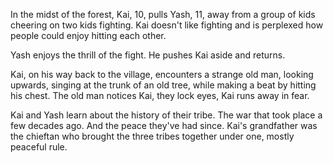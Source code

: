 In the midst of the forest, Kai, 10, pulls Yash, 11, away from a group of kids cheering on two kids fighting. Kai doesn't like fighting and is perplexed how people could enjoy hitting each other.

Yash enjoys the thrill of the fight. He pushes Kai aside and returns.

Kai, on his way back to the village, encounters a strange old man, looking upwards, singing at the trunk of an old tree, while making a beat by hitting his chest. The old man notices Kai, they lock eyes, Kai runs away in fear.

Kai and Yash learn about the history of their tribe. The war that took place a few decades ago. And the peace they've had since. Kai's grandfather was the chieftan who brought the three tribes together under one, mostly peaceful rule.

